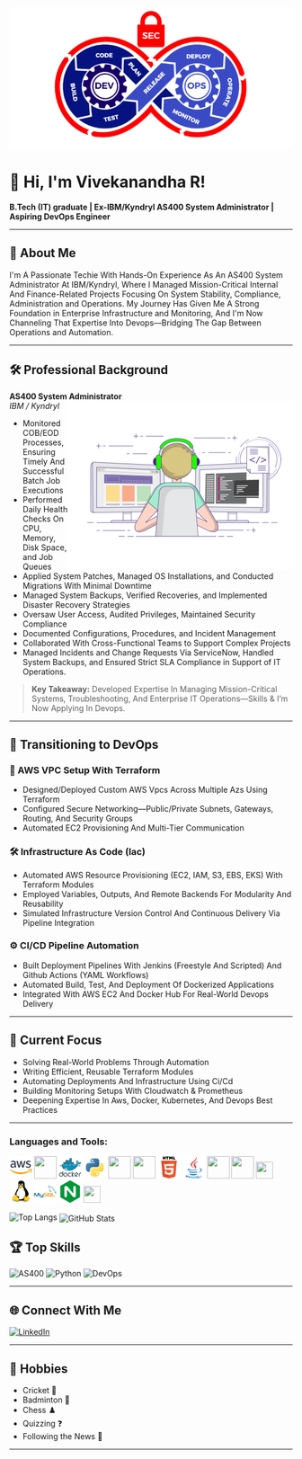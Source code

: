 <p align="center">
  <img src="devops.gif" alt="DevSecOps Lifecycle" width="600"/>
</p>

# 👋 Hi, I'm Vivekanandha R!

**B.Tech (IT) graduate | Ex-IBM/Kyndryl AS400 System Administrator | Aspiring DevOps Engineer**

---

## 🚀 About Me

I'm A Passionate Techie With Hands-On Experience As An AS400 System Administrator At IBM/Kyndryl, Where I Managed Mission-Critical Internal And Finance-Related Projects Focusing On System Stability, Compliance, Administration and Operations. My Journey Has Given Me A Strong Foundation in Enterprise Infrastructure and Monitoring, And I'm Now Channeling That Expertise Into Devops—Bridging The Gap Between Operations and Automation.

---
## 🛠️ Professional Background

**AS400 System Administrator**  
*IBM / Kyndryl*
<img align="right" alt="Coding" width="400" src="https://raw.githubusercontent.com/devSouvik/devSouvik/master/gif3.gif">
- Monitored COB/EOD Processes, Ensuring Timely And Successful Batch Job Executions
- Performed Daily Health Checks On CPU, Memory, Disk Space, and Job Queues
- Applied System Patches, Managed OS Installations, and Conducted Migrations With Minimal Downtime
- Managed System Backups, Verified Recoveries, and Implemented Disaster Recovery Strategies
- Oversaw User Access, Audited Privileges, Maintained Security Compliance
- Documented Configurations, Procedures, and Incident Management
- Collaborated With Cross-Functional Teams to Support Complex Projects
- Managed Incidents and Change Requests Via ServiceNow, Handled System Backups, and Ensured Strict SLA Compliance in Support of IT Operations.



> **Key Takeaway:** Developed Expertise In Managing Mission-Critical Systems, Troubleshooting, And Enterprise IT Operations—Skills & I’m Now Applying In Devops.

---

## 🚀 Transitioning to DevOps

### 🔧 AWS VPC Setup With Terraform
- Designed/Deployed Custom AWS Vpcs Across Multiple Azs Using Terraform
- Configured Secure Networking—Public/Private Subnets, Gateways, Routing, And Security Groups
- Automated EC2 Provisioning And Multi-Tier Communication

### 🛠️ Infrastructure As Code (Iac)
- Automated AWS Resource Provisioning (EC2, IAM, S3, EBS, EKS) With Terraform Modules
- Employed Variables, Outputs, And Remote Backends For Modularity And Reusability
- Simulated Infrastructure Version Control And Continuous Delivery Via Pipeline Integration

### ⚙️ CI/CD Pipeline Automation
- Built Deployment Pipelines With Jenkins (Freestyle And Scripted) And Github Actions (YAML Workflows)
- Automated Build, Test, And Deployment Of Dockerized Applications
- Integrated With AWS EC2 And Docker Hub For Real-World Devops Delivery

---

## 🎯 Current Focus

- Solving Real-World Problems Through Automation
- Writing Efficient, Reusable Terraform Modules
- Automating Deployments And Infrastructure Using Ci/Cd
- Building Monitoring Setups With Cloudwatch & Prometheus
- Deepening Expertise In Aws, Docker, Kubernetes, And Devops Best Practices

---
<h3 align="left">Languages and Tools:</h3>
<p align="left">
  <img src="https://raw.githubusercontent.com/devicons/devicon/master/icons/amazonwebservices/amazonwebservices-original-wordmark.svg" width="40" height="40"/>
  <img src="https://www.vectorlogo.zone/logos/microsoft_azure/microsoft_azure-icon.svg" width="40" height="40"/>
  <img src="https://raw.githubusercontent.com/devicons/devicon/master/icons/docker/docker-original-wordmark.svg" width="40" height="40"/>
  <img src="https://raw.githubusercontent.com/devicons/devicon/master/icons/python/python-original.svg" width="40" height="40"/>
  <img src="https://www.vectorlogo.zone/logos/git-scm/git-scm-icon.svg" width="40" height="40"/>
  <img src="https://www.vectorlogo.zone/logos/grafana/grafana-icon.svg" width="40" height="40"/>
  <img src="https://raw.githubusercontent.com/devicons/devicon/master/icons/html5/html5-original-wordmark.svg" width="40" height="40"/>
  <img src="https://raw.githubusercontent.com/devicons/devicon/master/icons/java/java-original.svg" width="40" height="40"/>
  <img src="https://www.vectorlogo.zone/logos/jenkins/jenkins-icon.svg" width="40" height="40"/>
  <img src="https://www.vectorlogo.zone/logos/kubernetes/kubernetes-icon.svg" width="40" height="40"/>
  <img src="https://www.vectorlogo.zone/logos/terraformio/terraformio-icon.svg" width="30" height="30"/>
  <img src="https://raw.githubusercontent.com/devicons/devicon/master/icons/linux/linux-original.svg" width="40" height="40"/>
  <img src="https://raw.githubusercontent.com/devicons/devicon/master/icons/mysql/mysql-original-wordmark.svg" width="40" height="40"/>
  <img src="https://raw.githubusercontent.com/devicons/devicon/master/icons/nginx/nginx-original.svg" width="40" height="40"/>
  <img src="https://cdn.brightanalytics.eu/wp-content/uploads/IBM-AS400-logo.png" width="30" height="30"/>
  
</p>


<p><img align="left" src="https://github-readme-stats.vercel.app/api/top-langs?username=Vivekanandha21&show_icons=true&locale=en&layout=compact&theme=vue&hide_border=true" alt="Top Langs" /></p>

<p>&nbsp;<img align="center" src="https://github-readme-stats.vercel.app/api?username=Vivekanandha21&show_icons=true&locale=en&theme=vue&hide_border=true" alt="GitHub Stats" /></p>

## 🏆 Top Skills

![AS400](https://img.shields.io/badge/AS400-Expert-blue) 
![Python](https://img.shields.io/badge/Python-Intermediate-informational)
![DevOps](https://img.shields.io/badge/DevOps-Passionate-green)

---

## 🌐 Connect With Me

[![LinkedIn](https://img.shields.io/badge/LinkedIn-blue?logo=linkedin&logoColor=white)](https://www.linkedin.com/in/vivekanandha-r-791b75139/)

---

## 🧩 Hobbies

- Cricket 🏏
- Badminton 🏸
- Chess ♟️
- Quizzing ❓
- Following the News 📰

---

<!--
**Vivekanandha21/Vivekanandha21** Is A ✨ Special ✨ Repository Because Its README.Md (This File) Appears On Your Github Profile.


Here are some ideas to get you started:

- 🔭 I’m currently working on ...
- 🌱 I’m currently learning ...
- 👯 I’m looking to collaborate on ...
- 🤔 I’m looking for help with ...
- 💬 Ask me about ...
- 📫 How to reach me: ...
- 😄 Pronouns: ...
- ⚡ Fun fact: ...
-->
